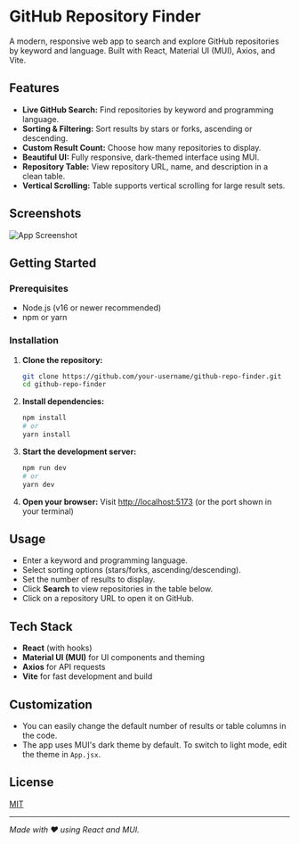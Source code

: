 # GitHub Repository Finder

A modern, responsive web app to search and explore GitHub repositories by keyword and language. Built with React, Material UI (MUI), Axios, and Vite.

## Features

- **Live GitHub Search:** Find repositories by keyword and programming language.
- **Sorting & Filtering:** Sort results by stars or forks, ascending or descending.
- **Custom Result Count:** Choose how many repositories to display.
- **Beautiful UI:** Fully responsive, dark-themed interface using MUI.
- **Repository Table:** View repository URL, name, and description in a clean table.
- **Vertical Scrolling:** Table supports vertical scrolling for large result sets.

## Screenshots

![App Screenshot](![image](https://github.com/user-attachments/assets/41c2ca79-1b88-4b9e-904c-8df5d63bf0a3))


## Getting Started

### Prerequisites
- Node.js (v16 or newer recommended)
- npm or yarn

### Installation
1. **Clone the repository:**
   ```bash
   git clone https://github.com/your-username/github-repo-finder.git
   cd github-repo-finder
   ```
2. **Install dependencies:**
   ```bash
   npm install
   # or
   yarn install
   ```
3. **Start the development server:**
   ```bash
   npm run dev
   # or
   yarn dev
   ```
4. **Open your browser:**
   Visit [http://localhost:5173](http://localhost:5173) (or the port shown in your terminal)

## Usage
- Enter a keyword and programming language.
- Select sorting options (stars/forks, ascending/descending).
- Set the number of results to display.
- Click **Search** to view repositories in the table below.
- Click on a repository URL to open it on GitHub.

## Tech Stack
- **React** (with hooks)
- **Material UI (MUI)** for UI components and theming
- **Axios** for API requests
- **Vite** for fast development and build

## Customization
- You can easily change the default number of results or table columns in the code.
- The app uses MUI's dark theme by default. To switch to light mode, edit the theme in `App.jsx`.

## License
[MIT](LICENSE)

---

*Made with ❤️ using React and MUI.*
